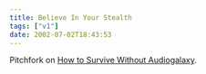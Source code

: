 ```yaml
---
title: Believe In Your Stealth
tags: ["v1"]
date: 2002-07-02T18:43:53
---
```


Pitchfork on [How to Survive Without Audiogalaxy][1].

[1]: http://www.pitchforkmedia.com/watw/02-06/audiogalaxy.shtml "Pitchfork Media: How to Survive Without Audiogalaxy: A Guide to File-Sharing Alternatives"
